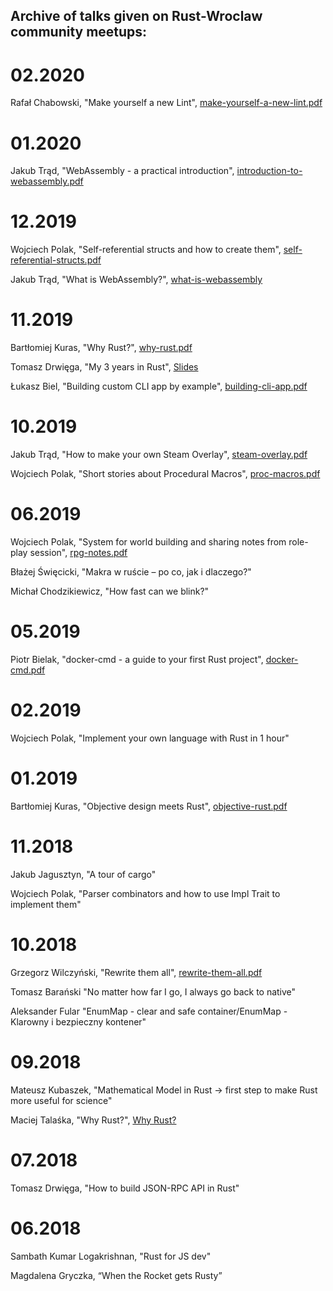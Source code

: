 Archive of talks given on Rust-Wroclaw community meetups:
----

# 02.2020
Rafał Chabowski, "Make yourself a new Lint", [make-yourself-a-new-lint.pdf](02-2020-make-yourself-a-new-lint.pdf)

# 01.2020
Jakub Trąd, "WebAssembly - a practical introduction", [introduction-to-webassembly.pdf](01-2020-introduction-to-webassembly.pdf)

# 12.2019
Wojciech Polak, "Self-referential structs and how to create them", [self-referential-structs.pdf](12-2019-self-referential-structs.pdf)

Jakub Trąd, "What is WebAssembly?", [what-is-webassembly](12-2019-what-is-webassembly.pdf)

# 11.2019
Bartłomiej Kuras, "Why Rust?", [why-rust.pdf](11-2019-why-rust.pdf)

Tomasz Drwięga, "My 3 years in Rust", [Slides](https://slides.com/tomaszdrwiega/my-3-years-in-rust)

Łukasz Biel, "Building custom CLI app by example", [building-cli-app.pdf](11-2019-building-cli-app.pdf)

# 10.2019
Jakub Trąd, "How to make your own Steam Overlay", [steam-overlay.pdf](10-2019-how-to-make-your-own-steam-overlay.pdf)

Wojciech Polak, "Short stories about Procedural Macros", [proc-macros.pdf](10-2019-short-stories-about-procedural-macros.pdf)

# 06.2019
Wojciech Polak, "System for world building and sharing notes from role-play session", [rpg-notes.pdf](06-2019-rpg-notes.pdf)

Błażej Święcicki, "Makra w ruście – po co, jak i dlaczego?"

Michał Chodzikiewicz, "How fast can we blink?"

# 05.2019
Piotr Bielak, "docker-cmd - a guide to your first Rust project", [docker-cmd.pdf](05-2019-docker-cmd.pdf)

# 02.2019

Wojciech Polak, "Implement your own language with Rust in 1 hour"

# 01.2019
Bartłomiej Kuras, "Objective design meets Rust", [objective-rust.pdf](01-2019-objective-rust.pdf)

# 11.2018
Jakub Jagusztyn, "A tour of cargo"

Wojciech Polak, "Parser combinators and how to use Impl Trait to implement them"

# 10.2018
Grzegorz Wilczyński, "Rewrite them all", [rewrite-them-all.pdf](10-2018-rewrite-them-all.pdf)

Tomasz Barański "No matter how far I go, I always go back to native"

Aleksander Fular "EnumMap - clear and safe container/EnumMap - Klarowny i bezpieczny kontener"


# 09.2018

Mateusz Kubaszek, "Mathematical Model in Rust -> first step to make Rust more useful for science"

Maciej Talaśka, "Why Rust?", [Why Rust?](https://maciektalaska.github.io/why_rust/)

# 07.2018

Tomasz Drwięga, "How to build JSON-RPC API in Rust"

# 06.2018

Sambath Kumar Logakrishnan, "Rust for JS dev"

Magdalena Gryczka, “When the Rocket gets Rusty”
